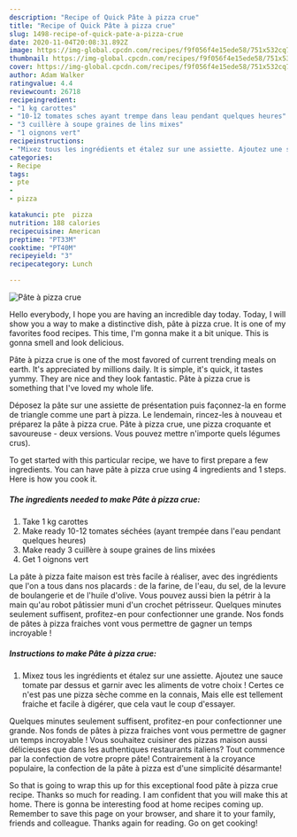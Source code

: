 ```yaml
---
description: "Recipe of Quick Pâte à pizza crue"
title: "Recipe of Quick Pâte à pizza crue"
slug: 1498-recipe-of-quick-pate-a-pizza-crue
date: 2020-11-04T20:08:31.892Z
image: https://img-global.cpcdn.com/recipes/f9f056f4e15ede58/751x532cq70/pate-a-pizza-crue-photo-principale-de-la-recette.jpg
thumbnail: https://img-global.cpcdn.com/recipes/f9f056f4e15ede58/751x532cq70/pate-a-pizza-crue-photo-principale-de-la-recette.jpg
cover: https://img-global.cpcdn.com/recipes/f9f056f4e15ede58/751x532cq70/pate-a-pizza-crue-photo-principale-de-la-recette.jpg
author: Adam Walker
ratingvalue: 4.4
reviewcount: 26718
recipeingredient:
- "1 kg carottes"
- "10-12 tomates sches ayant trempe dans leau pendant quelques heures"
- "3 cuillère à soupe graines de lins mixes"
- "1 oignons vert"
recipeinstructions:
- "Mixez tous les ingrédients et étalez sur une assiette. Ajoutez une sauce tomate par dessus et garnir avec les aliments de votre choix ! Certes ce n&#39;est pas une pizza sèche comme en la connais, Mais elle est tellement fraiche et facile à digérer, que cela vaut le coup d&#39;essayer."
categories:
- Recipe
tags:
- pte
- 
- pizza

katakunci: pte  pizza 
nutrition: 188 calories
recipecuisine: American
preptime: "PT33M"
cooktime: "PT40M"
recipeyield: "3"
recipecategory: Lunch

---
```



![Pâte à pizza crue](https://img-global.cpcdn.com/recipes/f9f056f4e15ede58/751x532cq70/pate-a-pizza-crue-photo-principale-de-la-recette.jpg)

Hello everybody, I hope you are having an incredible day today. Today, I will show you a way to make a distinctive dish, pâte à pizza crue. It is one of my favorites food recipes. This time, I'm gonna make it a bit unique. This is gonna smell and look delicious.

Pâte à pizza crue is one of the most favored of current trending meals on earth. It's appreciated by millions daily. It is simple, it's quick, it tastes yummy. They are nice and they look fantastic. Pâte à pizza crue is something that I've loved my whole life.

Déposez la pâte sur une assiette de présentation puis façonnez-la en forme de triangle comme une part à pizza. Le lendemain, rincez-les à nouveau et préparez la pâte à pizza crue. Pâte à pizza crue, une pizza croquante et savoureuse - deux versions. Vous pouvez mettre n&#39;importe quels légumes crus).


To get started with this particular recipe, we have to first prepare a few ingredients. You can have pâte à pizza crue using 4 ingredients and 1 steps. Here is how you cook it.

<!--inarticleads1-->

##### The ingredients needed to make Pâte à pizza crue:

1. Take 1 kg carottes
1. Make ready 10-12 tomates séchées (ayant trempée dans l&#39;eau pendant quelques heures)
1. Make ready 3 cuillère à soupe graines de lins mixées
1. Get 1 oignons vert


La pâte à pizza faite maison est très facile à réaliser, avec des ingrédients que l&#39;on a tous dans nos placards : de la farine, de l&#39;eau, du sel, de la levure de boulangerie et de l&#39;huile d&#39;olive. Vous pouvez aussi bien la pétrir à la main qu&#39;au robot pâtissier muni d&#39;un crochet pétrisseur. Quelques minutes seulement suffisent, profitez-en pour confectionner une grande. Nos fonds de pâtes à pizza fraiches vont vous permettre de gagner un temps incroyable ! 

<!--inarticleads2-->

##### Instructions to make Pâte à pizza crue:

1. Mixez tous les ingrédients et étalez sur une assiette. Ajoutez une sauce tomate par dessus et garnir avec les aliments de votre choix ! Certes ce n&#39;est pas une pizza sèche comme en la connais, Mais elle est tellement fraiche et facile à digérer, que cela vaut le coup d&#39;essayer.


Quelques minutes seulement suffisent, profitez-en pour confectionner une grande. Nos fonds de pâtes à pizza fraiches vont vous permettre de gagner un temps incroyable ! Vous souhaitez cuisiner des pizzas maison aussi délicieuses que dans les authentiques restaurants italiens? Tout commence par la confection de votre propre pâte! Contrairement à la croyance populaire, la confection de la pâte à pizza est d&#39;une simplicité désarmante! 

So that is going to wrap this up for this exceptional food pâte à pizza crue recipe. Thanks so much for reading. I am confident that you will make this at home. There is gonna be interesting food at home recipes coming up. Remember to save this page on your browser, and share it to your family, friends and colleague. Thanks again for reading. Go on get cooking!
